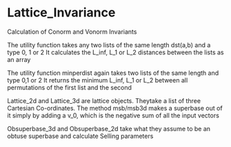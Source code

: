 # Lattice_Invariance
Calculation of Conorm and Vonorm Invariants

The utility function takes any two lists of the same length dst(a,b) and a type 0, 1 or 2 
It calculates the L_inf, L_1 or L_2 distances between the lists as an array

The utility function minperdist again takes two lists of the same length and type 0,1 or 2
It returns the minimum L_inf, L_1 or L_2 between all permutations of the first list and the second

Lattice_2d and Lattice_3d are lattice objects. Theytake a list of three Cartesian Co-ordinates. 
The method msb/msb3d makes a superbase out of it simply by adding a v_0, which is the negative sum of all the input vectors

Obsuperbase_3d and Obsuperbase_2d take what they assume to be an obtuse superbase and calculate Selling parameters
